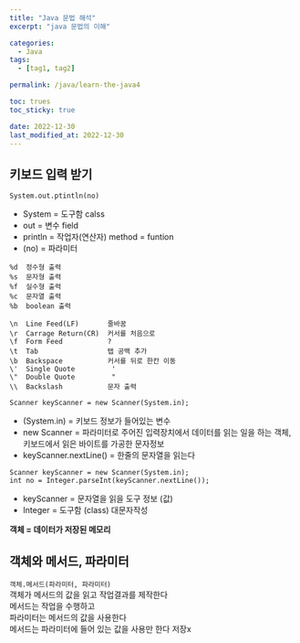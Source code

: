 ```yaml
---
title: "Java 문법 해석"
excerpt: "java 문법의 이해"

categories:
  - Java
tags:
  - [tag1, tag2]

permalink: /java/learn-the-java4

toc: trues
toc_sticky: true

date: 2022-12-30
last_modified_at: 2022-12-30
---
```

## 키보드 입력 받기

`System.out.ptintln(no)`
- System = 도구함 calss
- out = 변수 field
- println = 작업자(연산자) method = funtion
- (no) = 파라미터

```
%d	정수형 출력  
%s  문자형 출력  
%f	실수형 출력  
%c	문자열 출력  
%b	boolean 출력  

\n  Line Feed(LF)       줄바꿈  
\r  Carrage Return(CR)  커서를 처음으로  
\f  Form Feed           ?  
\t  Tab                 탭 공백 추가  
\b  Backspace           커서를 뒤로 한칸 이동  
\'  Single Quote         '  
\"  Double Quote         "  
\\  Backslash           문자 출력
```

`Scanner keyScanner = new Scanner(System.in);`
- (System.in) = 키보드 정보가 들어있는 변수
-  new Scanner = 파라미터로 주어진 입력장치에서 데이터를 읽는 일을 하는 객체, 키보드에서 읽은 바이트를 가공한 문자정보
- keyScanner.nextLine() = 한줄의 문자열을 읽는다
```
Scanner keyScanner = new Scanner(System.in);    
int no = Integer.parseInt(keyScanner.nextLine());
```
- keyScanner = 문자열을 읽을 도구 정보 (값)
- Integer = 도구함 (class) 대문자작성

**객체 = 데이터가 저장된 메모리**

## 객체와 메서드, 파라미터


`객체.메서드(파라미터, 파라미터)`  
객체가 메서드의 값을 읽고 작업결과를 제작한다  
메서드는 작업을 수행하고  
파라미터는 메서드의 값을 사용한다  
메서드는 파라미터에 들어 있는 값을 사용만 한다 저장x
